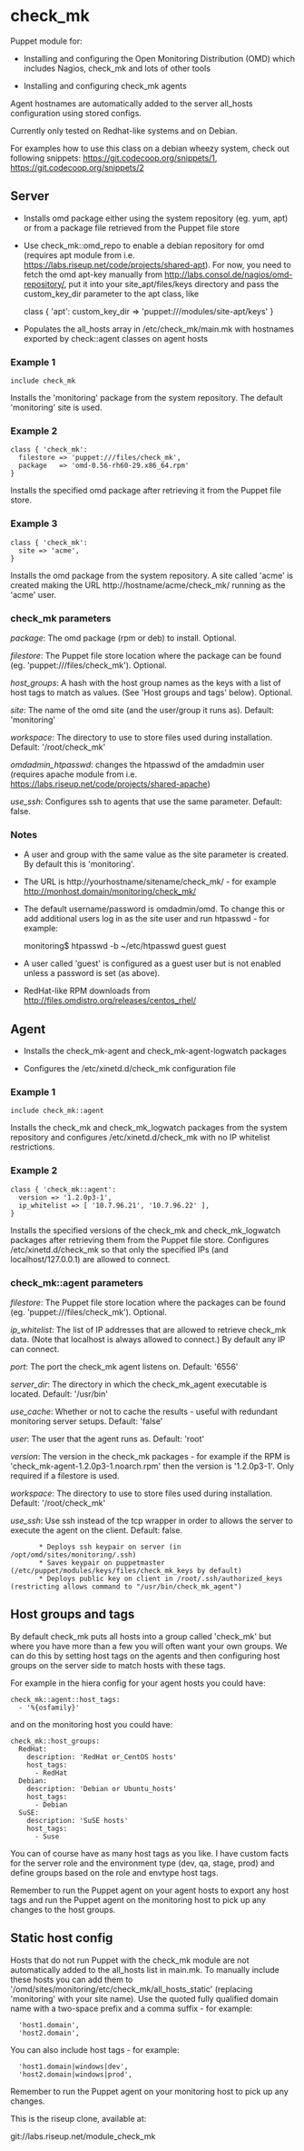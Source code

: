 # check_mk

Puppet module for:

* Installing and configuring the Open Monitoring Distribution (OMD) which
  includes Nagios, check_mk and lots of other tools

* Installing and configuring check_mk agents

Agent hostnames are automatically added to the server all_hosts configuration
using stored configs.

Currently only tested on Redhat-like systems and on Debian.

For examples how to use this class on a debian wheezy system, check out following 
snippets: https://git.codecoop.org/snippets/1, https://git.codecoop.org/snippets/2

## Server

* Installs omd package either using the system repository (eg. yum, apt) or
  from a package file retrieved from the Puppet file store

* Use check_mk::omd_repo to enable a debian repository for omd
  (requires apt module from i.e. https://labs.riseup.net/code/projects/shared-apt).
  For now, you need to fetch the omd apt-key manually from 
  http://labs.consol.de/nagios/omd-repository/, put it into your site_apt/files/keys
  directory and pass the custom_key_dir parameter to the apt class, like 
    

    class { 'apt': 
      custom_key_dir      => 'puppet:///modules/site-apt/keys'
    }

* Populates the all_hosts array in /etc/check_mk/main.mk with hostnames
  exported by check::agent classes on agent hosts

### Example 1

    include check_mk

Installs the 'monitoring' package from the system repository. The default 'monitoring' site is used.

### Example 2

    class { 'check_mk':
      filestore => 'puppet:///files/check_mk',
      package   => 'omd-0.56-rh60-29.x86_64.rpm'
    }

Installs the specified omd package after retrieving it from the Puppet file store.

### Example 3

    class { 'check_mk':
      site => 'acme',
    }

Installs the omd package from the system repository.  A site called 'acme' is
created making the URL http://hostname/acme/check_mk/ running as the 'acme' user.

### check_mk parameters

*package*: The omd package (rpm or deb) to install. Optional.

*filestore*: The Puppet file store location where the package can be found (eg. 'puppet:///files/check_mk'). Optional.

*host_groups*: A hash with the host group names as the keys with a list of host tags to match as values. (See 'Host groups and tags' below). Optional.

*site*: The name of the omd site (and the user/group it runs as). Default: 'monitoring'

*workspace*: The directory to use to store files used during installation.  Default: '/root/check_mk'

*omdadmin_htpasswd*: changes the htpasswd of the amdadmin user (requires apache module from i.e. 
                     https://labs.riseup.net/code/projects/shared-apache)

*use_ssh*: Configures ssh to agents that use the same parameter.
           Default: false.

### Notes

* A user and group with the same value as the site parameter is created.  By default this is 'monitoring'.

* The URL is http://yourhostname/sitename/check_mk/ - for example http://monhost.domain/monitoring/check_mk/

* The default username/password is omdadmin/omd. To change this or add additional users log in as the site user and run htpasswd - for example:

    monitoring$ htpasswd -b ~/etc/htpasswd guest guest

* A user called 'guest' is configured as a guest user but is not enabled unless a password is set (as above).

* RedHat-like RPM downloads from http://files.omdistro.org/releases/centos_rhel/

## Agent

* Installs the check_mk-agent and check_mk-agent-logwatch packages

* Configures the /etc/xinetd.d/check_mk configuration file

### Example 1

    include check_mk::agent

Installs the check_mk and check_mk_logwatch packages from the system repository
and configures /etc/xinetd.d/check_mk with no IP whitelist restrictions.

### Example 2

    class { 'check_mk::agent':
      version => '1.2.0p3-1',
      ip_whitelist => [ '10.7.96.21', '10.7.96.22' ],
    }

Installs the specified versions of the check_mk and check_mk_logwatch packages
after retrieving them from the Puppet file store.  Configures
/etc/xinetd.d/check_mk so that only the specified IPs (and localhost/127.0.0.1)
are allowed to connect.

### check_mk::agent parameters

*filestore*: The Puppet file store location where the packages can be found (eg. 'puppet:///files/check_mk'). Optional.

*ip_whitelist*: The list of IP addresses that are allowed to retrieve check_mk
data. (Note that localhost is always allowed to connect.) By default any IP can
connect.

*port*: The port the check_mk agent listens on. Default: '6556'

*server_dir*: The directory in which the check_mk_agent executable is located.
Default: '/usr/bin'

*use_cache*: Whether or not to cache the results - useful with redundant
monitoring server setups.  Default: 'false'

*user*: The user that the agent runs as. Default: 'root'

*version*: The version in the check_mk packages - for example if the RPM is
'check_mk-agent-1.2.0p3-1.noarch.rpm' then the version is '1.2.0p3-1'.
Only required if a filestore is used.

*workspace*: The directory to use to store files used during installation.
Default: '/root/check_mk'

*use_ssh*: Use ssh instead of the tcp wrapper in order to allows the server to 
           execute the agent on the client.
           Default: false.

           * Deploys ssh keypair on server (in /opt/omd/sites/monitoring/.ssh)
           * Saves keypair on puppetmaster (/etc/puppet/modules/keys/files/check_mk_keys by default)
           * Deploys public key on client in /root/.ssh/authorized_keys (restricting allows command to "/usr/bin/check_mk_agent")

## Host groups and tags

By default check_mk puts all hosts into a group called 'check_mk' but where you
have more than a few you will often want your own groups.  We can do this by
setting host tags on the agents and then configuring host groups on the server
side to match hosts with these tags.

For example in the hiera config for your agent hosts you could have:

    check_mk::agent::host_tags:
      - '%{osfamily}'

and on the monitoring host you could have:

    check_mk::host_groups:
      RedHat:
        description: 'RedHat or_CentOS hosts'
        host_tags:
          - RedHat
      Debian:
        description: 'Debian or Ubuntu_hosts'
        host_tags:
          - Debian
      SuSE:
        description: 'SuSE hosts'
        host_tags:
          - Suse

You can of course have as many host tags as you like. I have custom facts for
the server role and the environment type (dev, qa, stage, prod) and define
groups based on the role and envtype host tags.

Remember to run the Puppet agent on your agent hosts to export any host tags
and run the Puppet agent on the monitoring host to pick up any changes to the
host groups.

## Static host config

Hosts that do not run Puppet with the check_mk module are not automatically
added to the all_hosts list in main.mk. To manually include these hosts you can
add them to '/omd/sites/monitoring/etc/check_mk/all_hosts_static' (replacing
'monitoring' with your site name).  Use the quoted fully qualified domain name
with a two-space prefix and a comma suffix - for example:

      'host1.domain',
      'host2.domain',

You can also include host tags - for example:

      'host1.domain|windows|dev',
      'host2.domain|windows|prod',

Remember to run the Puppet agent on your monitoring host to pick up any changes.

This is the riseup clone, available at:

git://labs.riseup.net/module_check_mk
